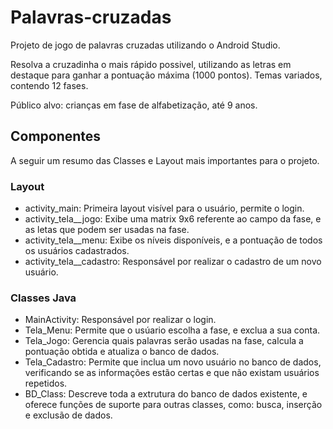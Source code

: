 # Palavras-cruzadas

Projeto de jogo de palavras cruzadas utilizando o Android Studio.

Resolva a cruzadinha o mais rápido possivel, utilizando as letras em destaque para ganhar a pontuação máxima (1000 pontos). Temas variados, contendo 12 fases.

Público alvo: crianças em fase de alfabetização, até 9 anos. 



## Componentes

A seguir um resumo das Classes e Layout mais importantes para o projeto.

### Layout

* activity_main: Primeira layout visível para o usuário, permite o login.
* activity_tela__jogo: Exibe uma matrix 9x6 referente ao campo da fase, e as letas que podem ser usadas na fase. 
* activity_tela__menu: Exibe os níveis disponíveis, e a pontuação de todos os usuários cadastrados.
* activity_tela__cadastro: Responsável por realizar o cadastro de um novo usuário.

### Classes Java

* MainActivity: Responsável por realizar o login.
* Tela_Menu: Permite que o usúario escolha a fase, e exclua a sua conta. 
* Tela_Jogo: Gerencia quais palavras serão usadas na fase, calcula a pontuação obtida e atualiza o banco de dados.
* Tela_Cadastro: Permite que inclua um novo usuário no banco de dados, verificando se as informações estão certas e que não existam usuários repetidos.
* BD_Class: Descreve toda a extrutura do banco de dados existente, e oferece funções de suporte para outras classes, como: busca, inserção  e exclusão de dados.



